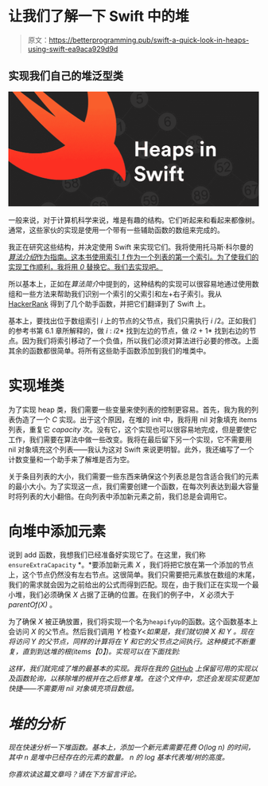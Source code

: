 # 让我们了解一下 Swift 中的堆

> 原文：<https://betterprogramming.pub/swift-a-quick-look-in-heaps-using-swift-ea9aca929d9d>

## 实现我们自己的堆泛型类

![](img/22b1e234ec88e26c51f245f4a5d65d45.png)

一般来说，对于计算机科学来说，堆是有趣的结构。它们听起来和看起来都像树。通常，这些家伙的实现是使用一个带有一些辅助函数的数组来完成的。

我正在研究这些结构，并决定使用 Swift 来实现它们。我将使用托马斯·科尔曼的 [*算法介绍*作为指南。这本书使用索引 *1* 作为一个列表的第一个索引。为了使我们的实现工作顺利，我将用 *0* 替换它。我们去实现吧。](https://www.amazon.com/Introduction-Algorithms-3rd-MIT-Press/dp/0262033844/ref=sr_1_2?keywords=Introduction+to+Algorithms&qid=1581888679&sr=8-2)

所以基本上，正如在*算法简介*中提到的，这种结构的实现可以很容易地通过使用数组和一些方法来帮助我们识别一个索引的父索引和左+右子索引。我从 [HackerRank](https://www.youtube.com/watch?v=t0Cq6tVNRBA) 得到了几个助手函数，并把它们翻译到了 Swift 上。

基本上，要找出位于数组索引 *i* 上的节点的父节点，我们只需执行 *i* /2。正如我们的参考书第 6.1 章所解释的，做 *i* : *i*2* 找到左边的节点，做 *i*2 + 1* 找到右边的节点。因为我们将索引移动了一个负值，所以我们必须对算法进行必要的修改。上面其余的函数都很简单。将所有这些助手函数添加到我们的堆类中。

# 实现堆类

为了实现 heap 类，我们需要一些变量来使列表的控制更容易。首先，我为我的列表伪造了一个 *C* 实现。出于这个原因，在堆的 init 中，我将用 nil 对象填充 items 列表，重复它 *capacity* 次。没有它，这个实现也可以很容易地完成，但是要使它工作，我们需要在算法中做一些改变。我将在最后留下另一个实现，它不需要用 nil 对象填充这个列表——我认为这对 Swift 来说更明智。此外，我还编写了一个计数变量和一个助手来了解堆是否为空。

关于条目列表的大小，我们需要一些东西来确保这个列表总是包含适合我们的元素的最小大小。为了实现这一点，我们需要创建一个函数，在每次列表达到最大容量时将列表的大小翻倍。在向列表中添加新元素之前，我们总是会调用它。

# 向堆中添加元素

说到 add 函数，我想我们已经准备好实现它了。在这里，我们称`ensureExtraCapacity` *。*要添加新元素 *X* ，我们将把它放在第一个添加的节点上，这个节点仍然没有左右节点。这很简单。我们只需要把元素放在数组的末尾，我们的需求就会因为之前给出的公式而得到匹配。现在，由于我们正在实现一个最小堆，我们必须确保 *X* 占据了正确的位置。在我们的例子中， *X* 必须大于 *parentOf(X)* 。

为了确保 *X* 被正确放置，我们将实现一个名为`heapifyUp`的函数。这个函数基本上会访问 *X* 的父节点。然后我们调用 *Y* 检查*Y*<*如果是，我们就切换 *X* 和 *Y* 。现在将访问 *Y* 的父节点，同样的计算将在 *Y* 和它的父节点之间执行。这种模式不断重复，直到到达堆的根(*items【0】*)。实现可以在下面找到:*

*这样，我们就完成了堆的最基本的实现。我将在我的 [GitHub](https://github.com/alcivanio/dataStructuresInSwift/blob/master/Heap/Heap.playground/Contents.swift) 上保留可用的实现以及函数轮询，以移除堆的根并在之后修复堆。在这个文件中，您还会发现实现更加快捷——不需要用 nil 对象填充项目数组。*

# *堆的分析*

*现在快速分析一下堆函数。基本上，添加一个新元素需要花费 *O(log n)* 的时间，其中 *n* 是堆中已经存在的元素的数量。 *n* 的 log 基本代表堆/树的高度。*

*你喜欢读这篇文章吗？请在下方留言评论。*